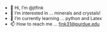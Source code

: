 - 👋 Hi, I’m @jtfink
- 👀 I’m interested in ... minerals and crystals!
- 🌱 I’m currently learning ... python and Latex
- 📫 How to reach me ... fink31@purdue.edu

<!---
jtfink/jtfink is a ✨ special ✨ repository because its `README.md` (this file) appears on your GitHub profile.
You can click the Preview link to take a look at your changes.
--->
